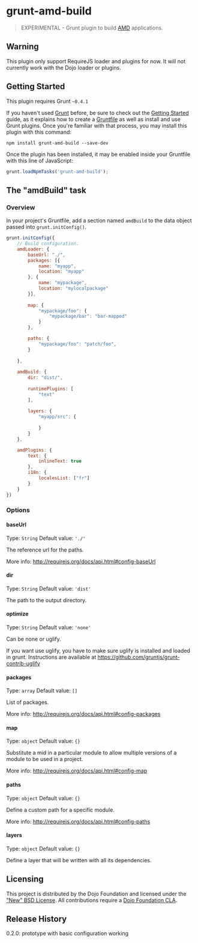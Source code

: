 # grunt-amd-build

> EXPERIMENTAL - Grunt plugin to build [AMD](https://github.com/amdjs/amdjs-api/wiki/AMD) applications.

## Warning 
This plugin only support RequireJS loader and plugins for now. It will not currently work with the Dojo loader or plugins.

## Getting Started
This plugin requires Grunt `~0.4.1`

If you haven't used [Grunt](http://gruntjs.com/) before, be sure to check out the [Getting Started](http://gruntjs.com/getting-started) guide, as it explains how to create a [Gruntfile](http://gruntjs.com/sample-gruntfile) as well as install and use Grunt plugins. Once you're familiar with that process, you may install this plugin with this command:

```shell
npm install grunt-amd-build --save-dev
```

Once the plugin has been installed, it may be enabled inside your Gruntfile with this line of JavaScript:

```js
grunt.loadNpmTasks('grunt-amd-build');
```

## The "amdBuild" task

### Overview
In your project's Gruntfile, add a section named `amdBuild` to the data object passed into `grunt.initConfig()`.

```js
grunt.initConfig({
	// Build configuration.
	amdLoader: {
		baseUrl: "./",
		packages: [{
			name: "myapp",
			location: "myapp"
		}, {
			name: "mypackage",
			location: "mylocalpackage"
		}],
		
		map: {
			"mypackage/foo": {
				"mypackage/bar": "bar-mapped"
			}
		},

		paths: {
			"mypackage/foo": "patch/foo",
		}
	
	},
	
	amdBuild: {
		dir: "dist/",
		
		runtimePlugins: [
			"text"
		],
		
		layers: {
			"myapp/src": {
				
			}
		}
	},

	amdPlugins: {
		text: {
			inlineText: true
		}, 
		i18n: {
			localesList: ["fr"]
		}
	}
})
```

### Options

#### baseUrl
Type: `String`
Default value: `'./'`

The reference url for the paths.

More info: http://requirejs.org/docs/api.html#config-baseUrl

#### dir
Type: `String`
Default value: `'dist'`

The path to the output directory.

#### optimize
Type: `String`
Default value: `'none'`

Can be none or uglify.

If you want use uglify, you have to make sure uglify is installed and loaded in grunt. Instructions are available at https://github.com/gruntjs/grunt-contrib-uglify

#### packages
Type: `array`
Default value: `[]`

List of packages.

More info: http://requirejs.org/docs/api.html#config-packages

#### map
Type: `object`
Default value: `{}`

Substitute a mid in a particular module to allow multiple versions of a module to be used in a project.

More info: http://requirejs.org/docs/api.html#config-map

#### paths
Type: `object`
Default value: `{}`

Define a custom path for a specific module.

More info: http://requirejs.org/docs/api.html#config-paths

#### layers
Type: `object`
Default value: `{}`

Define a layer that will be written with all its dependencies.


## Licensing

This project is distributed by the Dojo Foundation and licensed under the ["New" BSD License](./LICENSE).
All contributions require a [Dojo Foundation CLA](http://dojofoundation.org/about/claForm).

## Release History
0.2.0: prototype with basic configuration working
